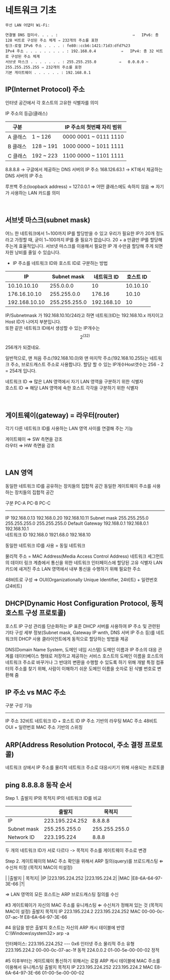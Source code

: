 
# 네트워크 기초


```
무선 LAN 어댑터 Wi-Fi:

연결별 DNS 접미사. . . . :			                     ⇒   IPv6: 총 128 비트로 구성된 주소 체게 ⇒ 232개의 주소를 표현
링크-로컬 IPv6 주소 . . . . : fe80::ccb6:1421:71d3:dfd7%23
IPv4 주소 . . . . . . . . . : 192.168.0.4           ⇒   IPv4: 총 32 비트로 구성된 주소 체계
서브넷 마스크 . . . . . . . : 255.255.255.0          ⇒   0.0.0.0 ~ 255.255.255.255 ⇒ 232개의 주소를 표현
기본 게이트웨이 . . . . . . : 192.168.0.1
```

## IP(Internet Protocol) 주소
인터넷 공간에서 각 호스트의 고유한 식별자를 의미

IP 주소의 등급(클래스)

|구분 |	| IP 주소의 첫번째 자리 범위|
|-------|---|-------------------------------|
|A 클래스|	  1 ~ 126	|0000 0001 ~ 0111 1110|		
|B 클래스 |	128 ~ 191	|1000 0000 ~ 1011 1111|		
|C 클래스 |	192 ~ 223	|1100 0000 ~ 1101 1111|

8.8.8.8 → 구글에서 제공하는 DNS 서버의 IP 주소
168.126.63.1 → KT에서 제공하는 DNS 서버의 IP 주소

루프백 주소(loopback address) = 127.0.0.1 ⇒ 어떤 클래스에도 속하지 않음 ⇒ 자기가 사용하는 LAN 카드를 의미

<br/>

## 서브넷 마스크(subnet mask)

어느 한 네트워크에서 1~100까지 IP를 할당받을 수 있고 우리가 필요한 IP가 20개 정도라고 가정할 때, 굳이 1~100까지 IP를 줄 필요가 없습니다. 20 + a 만큼만 IP를 할당해 주는게 효율적입니다. 서브넷 마스크를 이용해서 필요한 IP 개 수만큼 할당해 주게 되면 자원 낭비를 줄일 수 있습니다.

- IP 주소를 네트워크 ID와 호스트 ID로 구분하는 방법

|IP		|	Subnet mask 	|	네트워크 ID	 |	호스트 ID|
|-------|-------------------|----------------|-----------|
|10.10.10.10	|	255.0.0.0	|	10		|	10.10.10|
|176.16.10.10	|	255.255.0.0	|	176.16		|	10.10|
|192.168.10.10	|	255.255.255.0	|	192.168.10	|	10|

IP/Subnetmask 가 192.168.10.10/24라고 하면 네트워크ID는 192.168.10.x 까지이고 Host ID가 나머지 부분입니다.<br/>
또한 같은 네트워크 ID에서 생성할 수 있는 IP개수는 
$$
{2^(32)} % {2^(24)} = {2^8}
$$

256개가 되겠네요.

일반적으로, 맨 처음 주소(192.168.10.0)와 맨 마지막 주소(192.168.10.255)는 네트워크 주소, 브로드캐스트 주소로 사용합니다. 할당 할 수 있는 IP개수Host갯수는 256 - 2  = 254개 입니다.

네트워크 ID ⇒ 많은 LAN 영역에서 자기 LAN 영역을 구분하기 위한 식별자<br/>
호스트 ID   ⇒ 해당 LAN 영역에 속한 호스트 각각을 구분하기 위한 식별자 

<br/>

## 게이트웨이(gateway) = 라우터(router)
각기 다른 네트워크 ID를 사용하는 LAN 영역 사이를 연결해 주는 기능

게이트웨이 ⇒ SW 측면을 강조<br/>
라우터 ⇒ HW 측면을 강조

<br/>

## LAN 영역

동일한 네트워크 ID를 공유하는 장치들의 집합적 공간
동일한 게이트웨이 주소를 사용하는 장치들의 집합적 공간 


구분			PC-A		PC-B		PC-C
--------------------	-------------	-------------	-------------
IP			192.168.0.13	192.168.0.20	192.168.10.11
Subnet mask 		255.255.255.0	255.255.255.0	255.255.255.0
Default Gateway	192.168.0.1	192.168.0.1	192.168.10.1	
네트워크 ID		192.168.0	1921.68.0	192.168.10
			
동일한 네트워크 ID를 사용 = 동일 네트워크

물리적 주소 = MAC Address(Media Access Control Address)
네트워크 세그먼트의 데이터 링크 계층에서 통신을 위한 네트워크 인터페이스에 할당된 고유 식별자
LAN 카드에 새겨진 주소
LAN 영역에서 내부 통신을 수행하기 위해 필요한 주소

48비트로 구성 ⇒ OUI(Organizationally Unique Identifier, 24비트) + 일련번호(24비트)



## DHCP(Dynamic Host Configuration Protocol, 동적 호스트 구성 프로토콜)

호스트 IP 구성 관리를 단순화하는 IP 표준
DHCP 서버를 사용하여 IP 주소 및 관련된 기타 구성 세부 정보(Subnet mask, Gateway IP  wnth, DNS 서버 IP 주소 등)를 네트워크의 DHCP 사용 클라이언트에게 동적으로 할당하는 방법을 제공


DNS(Domain Name System, 도메인 네임 시스템)
도메인 이름과 IP 주소의 대응 관계를 데이터베이스 형태로 저장하고 제공하는 서비스 
호스트의 도메인 이름을 호스트의 네트워크 주소로 바꾸거나 그 반대의 변환을 수행할 수 있도록 하기 위해 개발
특정 컴퓨터의 주소를 찾기 위해, 사람이 이해하기 쉬운 도메인 이름을 숫자로 된 식별 번호로 변환해 줌


## IP 주소 vs MAC 주소
구분		구성					기능
------------- -----------------------------------	-----------------------
IP 주소 	32비트	  네트워크 ID + 호스트 ID	IP 주소 기반의 라우팅
MAC 주소	48비트	  OUI + 일련번호		MAC 주소 기반의 스위칭


## ARP(Address Resolution Protocol, 주소 결정 프로토콜)
네트워크 상에서 IP 주소를 물리적 네트워크 주소로 대응시키기 위해 사용되는 프로토콜




## ping 8.8.8.8 동작 순서

Step 1. 출발지 IP와 목적지 IP의 네트워크 ID를 비교
		
|      |출발지| 	목적지|
|------|------|----------|
|IP		|223.195.224.252	|8.8.8.8|
|Subnet mask	|255.255.255.0		|255.255.255.0|
|Network ID	|223.195.224		|8.8.8|			

두 개의 네트워크 ID가 서로 다르다 -> 목적지 주소를 게이트웨이 주소로 변경

Step 2. 게이트웨이의 MAC 주소 확인을 위해서 ARP 질의(query)를 브로드캐스팅	⇐ 수신처 미정 (목적지 MAC이 미설정)
		
|       |출발지 		|	목적지|
|IP		|223.195.224.252	|223.195.224.2|
|MAC	|E8-6A-64-97-3E-66	|?|			

⇒ LAN 영역의 모든 호스트는 ARP 브로드캐스팅 질의를 수신

#3 게이트웨이가 자신의 MAC 주소를 유니캐스팅		⇐ 수신처가 정해져 있는 것 (목적지 MAC이 설정)
		출발지 			목적지
IP		223.195.224.2		223.195.224.252
MAC		00-00-0c-07-ac-1f	E8-6A-64-97-3E-66		


#4 응답을 받은 출발지 호스트는 자신의 ARP 캐시 테이블에 반영
C:\Windows\system32> arp -a

인터페이스: 223.195.224.252 --- 0x6
  인터넷 주소           물리적 주소           유형
  223.195.224.2         00-00-0c-07-ac-1f     동적
  224.0.0.2             01-00-5e-00-00-02     정적


#5 이후부터는 게이트웨이 통신하기 위해서는 로컬 ARP 캐시 테이블에 MAC 주소를 이용해서 유니캐스팅
		출발지 			목적지
IP		223.195.224.252	223.195.224.2
MAC		E8-6A-64-97-3E-66	01-00-5e-00-00-02		

